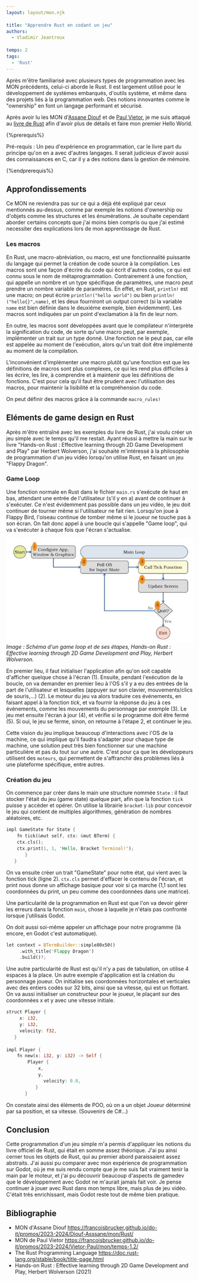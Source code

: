 ```yaml
---
layout: layout/mon.njk

title: "Apprendre Rust en codant un jeu"
authors:
  - Vladimir Jeantroux

temps: 2
tags:
  - 'Rust'
---
```


Après m'être familiarisé avec plusieurs types de programmation avec les MON précédents, celui-ci aborde le Rust. Il est largement utilisé pour le développement de systèmes embarqués, d'outils système, et même dans des projets liés à la programmation web. Des notions innovantes comme le "ownership" en font un langage performant et sécurisé. 

Après avoir lu les MON d'[Assane Diouf](https://francoisbrucker.github.io/do-it/promos/2023-2024/Diouf-Asssane/mon/Rust/) et de [Paul Vietor](https://francoisbrucker.github.io/do-it/promos/2023-2024/Vietor-Paul/mon/temps-1.2/), je me suis attaqué au [livre de Rust](https://doc.rust-lang.org/stable/book/title-page.html) afin d'avoir plus de détails et faire mon premier Hello World.

{%prerequis%}
 
 Pré-requis : 
 Un peu d'expérience en programmation, car le livre part du principe qu'on en a avec d'autres langages. Il serait judicieux d'avoir aussi des connaissances en C, car il y a des notions dans la gestion de mémoire.

{%endprerequis%}

## Approfondissements 

Ce MON ne reviendra pas sur ce qui a déjà été expliqué par ceux mentionnés au-dessus, comme par exemple les notions d'ownership ou d'objets comme les structures et les énumérations. Je souhaite cependant aborder certains concepts que j'ai moins bien compris ou que j'ai estimé necessiter des explications lors de mon apprentissage de Rust. 

### Les macros

En Rust, une macro-abréviation, ou macro, est une fonctionnalité puissante du langage qui permet la création de code source à la compilation. Les macros sont une façon d'écrire du code qui écrit d'autres codes, ce qui est connu sous le nom de métaprogrammation. Contrairement à une fonction, qui appelle un nombre et un type spécifique de paramètres, une macro peut prendre un nombre variable de paramètres. En effet, en Rust, `println!` est une macro; on peut écrire `println!("hello world")` ou bien `println!("hello{}",name)`, et les deux fourniront un output correct (si la variable `name` est bien définie dans le deuxième exemple, bien évidemment). Les macros sont indiquées par un point d'exclamation à la fin de leur nom. 

En outre, les macros sont développées avant que le compilateur n'interprète la signification du code, de sorte qu'une macro peut, par exemple, implémenter un trait sur un type donné. Une fonction ne le peut pas, car elle est appelée au moment de l'exécution, alors qu'un trait doit être implémenté au moment de la compilation.

L'inconvénient d'implémenter une macro plutôt qu'une fonction est que les définitions de macros sont plus complexes, ce qui les rend plus difficiles à les écrire, les lire, à comprendre et à maintenir que les définitions de fonctions. C'est pour cela qu'il faut être prudent avec l'utilisation des macros, pour maintenir la lisibilité et la compréhension du code. 

On peut définir des macros grâce à la commande `macro_rules!`

## Eléments de game design en Rust

Après m'être entraîné avec les exemples du livre de Rust, j'ai voulu créer un jeu simple avec le temps qu'il me restait. Ayant réussi à mettre la main sur le livre "Hands-on Rust : Effective learning through 2D Game Development and Play" par Herbert Wolverson, j'ai souhaité m'intéressé à la philosophie de programmation d'un jeu vidéo lorsqu'on utilise Rust, en faisant un jeu "Flappy Dragon". 

### Game Loop

Une fonction normale en Rust dans le fichier `main.rs` s'exécute de haut en bas, attendant une entrée de l'utilisateur (s'il y en a) avant de continuer à s'exécuter. Ce n'est évidemment pas possible dans un jeu vidéo, le jeu doit continuer de tourner même si l'utilisateur ne fait rien. Lorsqu'on joue à Flappy Bird, l'oiseau continue de tomber même si le joueur ne touche pas à son écran. On fait donc appel à une boucle qui s'appelle "Game loop", qui va s'exécuter à chaque fois que l'écran s'actualise. 

![Schéma d'un Game Loop](https://raw.githubusercontent.com/do-it-ecm/promo-2023-2024/main/Vladimir-Jeantroux/mon/temps-2.2/gameloop.JPG)
*Image : Schéma d'un game loop et de ses étapes, Hands-on Rust : Effective learning through 2D Game Development and Play, Herbert Wolverson.*

En premier lieu, il faut initialiser l'application afin qu'on soit capable d'afficher quelque chose à l'écran (1). Ensuite, pendant l'exécution de la boucle, on va demander en premier lieu à l'OS s'il y a eu des entrées de la part de l'utilisateur et lesquelles (appuyer sur son clavier, mouvements/clics de souris,...) (2). Le moteur du jeu va alors traduire ces événements, en faisant appel à la fonction *tick*, et va fournir la réponse du jeu à ces événements, comme les mouvements du personnage par exemple (3). Le jeu met ensuite l'écran à jour (4), et vérifie si le programme doit être fermé (5). Si oui, le jeu se ferme, sinon, on retourne à l'étape 2, et continuer le jeu. 

Cette vision du jeu implique beaucoup d'interactions avec l'OS de la machine, ce qui implique qu'il faudra s'adapter pour chaque type de machine, une solution peut très bien fonctionner sur une machine particulière et pas du tout sur une autre. C'est pour ça que les développeurs utilisent des `moteurs`, qui permettent de s'affranchir des problèmes liés à une plateforme spécifique, entre autres. 

### Création du jeu

On commence par créer dans le main une structure nommée `State` : il faut stocker l'était du jeu (game state) quelque part, afin que la fonction `tick` puisse y accéder et opérer. On utilise la librairie `bracket-lib` pour concevoir le jeu qui contient de multiples algorithmes, génération de nombres aléatoires, etc. 

```rust
impl​ GameState ​for​ State {
​​​    ​fn​ ​tick​(&​mut​ ​self​, ctx: &​mut​ BTerm) { 
​​​    ctx​.cls​(); 
​​​	   ctx​.print​(1, 1, ​'Hello, Bracket Terminal!'​); 
​ 	    }
​ 	}
```

On va ensuite créer un trait "GameState" pour notre état, qui vient avec la fonction tick (ligne 2). `ctx.cls` permet d'effacer le contenu de l'écran, et print nous donne un affichage basique pour voir si ça marche (1,1 sont les coordonnées du print, un peu comme des coordonnées dans une matrice).

Une particularité de la programmation en Rust est que l'on va devoir gérer les erreurs dans la fonction `main`, chose à laquelle je n'étais pas confronté lorsque j'utilisais Godot. 

On doit aussi soi-même appeler un affichage pour notre programme (là encore, en Godot c'est automatique).

```rust
​let​ context = ​BTermBuilder​::​simple80x50​() 
​​​	    ​.with_title​(​'Flappy Dragon'​) 
​​​	    ​.build​()?; 
```

Une autre particularité de Rust est qu'il n'y a pas de tabulation, on utilise 4 espaces à la place. 
Un autre exemple d'application est la création du personnage joueur. On initialise ses coordonnées horizontales et verticales avec des entiers codés sur 32 bits, ainsi que sa vitesse, qui est un flottant. On va aussi initialiser un constructeur pour le joueur, le plaçant sur des coordonnées x et y avec une vitesse initiale.

```rust
​struct​ Player {
​​​	    x: i32, 
​​​	    y: i32, 
​​​	    velocity: f32, 
​ 	}

​impl​ Player {
    ​fn​ ​new​(x: i32, y: i32) ​->​ Self {
​ 	     Player {
​ 	         x,
​ 	         y,
​​ ​	         velocity: 0.0,
​ 	        }
​ 	    }
```

On constate ainsi des éléments de POO, où on a un objet Joueur déterminé par sa position, et sa vitesse. (Souvenirs de C#...)

## Conclusion 

Cette programmation d'un jeu simple m'a permis d'appliquer les notions du livre officiel de Rust, qui était en somme assez théorique. J'ai pu ainsi cerner tous les objets de Rust, qui au premier abord paraissaient assez abstraits. J'ai aussi pu comparer avec mon expérience de programmation sur Godot, où je me suis rendu compte que je me suis fait vraiment tenir la main par le moteur, et j'ai pu découvrir beaucoup d'aspects de gamedev que le développement avec Godot ne m'aurait jamais fait voir. Je pense continuer à jouer avec Rust dans mon temps libre, mais plus de jeu vidéo. C'était très enrichissant, mais Godot reste tout de même bien pratique. 

## Bibliographie 

- MON d'Assane Diouf https://francoisbrucker.github.io/do-it/promos/2023-2024/Diouf-Asssane/mon/Rust/ 
- MON de Paul Vietor https://francoisbrucker.github.io/do-it/promos/2023-2024/Vietor-Paul/mon/temps-1.2/
- The Rust Programming Language https://doc.rust-lang.org/stable/book/title-page.html 
- Hands-on Rust : Effective learning through 2D Game Development and Play, Herbert Wolverson (2021)